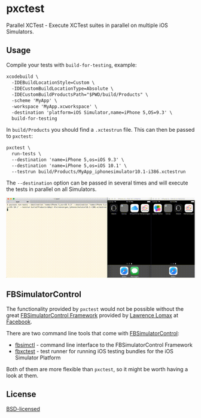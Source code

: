 # pxctest

Parallel XCTest - Execute XCTest suites in parallel on multiple iOS Simulators.

## Usage

Compile your tests with `build-for-testing`, example:

```
xcodebuild \
  -IDEBuildLocationStyle=Custom \
  -IDECustomBuildLocationType=Absolute \
  -IDECustomBuildProductsPath="$PWD/build/Products" \
  -scheme 'MyApp' \
  -workspace 'MyApp.xcworkspace' \
  -destination 'platform=iOS Simulator,name=iPhone 5,OS=9.3' \
  build-for-testing
```

In `build/Products` you should find a `.xctestrun` file. This can then be passed to `pxctest`:

```
pxctest \
  run-tests \
  --destination 'name=iPhone 5,os=iOS 9.3' \
  --destination 'name=iPhone 5,os=iOS 10.1' \
  --testrun build/Products/MyApp_iphonesimulator10.1-i386.xctestrun
```

The `--destination` option can be passed in several times and will execute the tests in parallel on all Simulators.

![screencast](static/screencast.gif?raw=true "screencast")

## FBSimulatorControl

The functionality provided by `pxctest` would not be possible without the
great [FBSimulatorControl Framework](https://github.com/facebook/FBSimulatorControl)
provided by [Lawrence Lomax](https://github.com/lawrencelomax) at
[Facebook](https://github.com/facebook).

There are two command line tools that come with [FBSimulatorControl](https://github.com/facebook/FBSimulatorControl):

* [fbsimctl](https://github.com/facebook/FBSimulatorControl/tree/master/fbsimctl) - command line interface to the FBSimulatorControl Framework
* [fbxctest](https://github.com/facebook/FBSimulatorControl/tree/master/fbxctest) - test runner for running iOS testing bundles for the iOS Simulator Platform

Both of them are more flexible than `pxctest`, so it might be worth having a look at them.

## License

[BSD-licensed](LICENSE)
